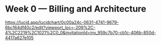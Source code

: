# Week 0 — Billing and Architecture
https://lucid.app/lucidchart/0c00a24c-0631-4741-9679-6bc164df40c2/edit?viewport_loc=-209%2C-4%2C2219%2C1021%2C0_0&invitationId=inv_959c7b70-cb1c-406b-850d-4417a627e105

